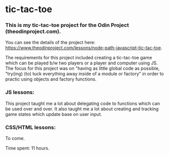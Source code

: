 # tic-tac-toe

### This is my tic-tac-toe project for the Odin Project (theodinproject.com).
You can see the details of the project here: https://www.theodinproject.com/lessons/node-path-javascript-tic-tac-toe.

The requirements for this project included creating a tic-tac-toe game which can be played b/w two players or a player and computer using JS. The focus for this project was on "having as little global code as possible, "try(ing) (to) tuck everything away inside of a module or factory" in order to practic using objects and factory functions.

### JS lessons:
This project taught me a lot about delegating code to functions which can be used over and over. It also taught me a lot about creating and tracking game states which update base on user input.
### CSS/HTML lessons:
To come.

Time spent: 11 hours.
